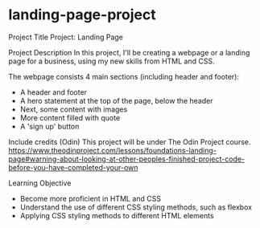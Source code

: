 # landing-page-project

Project Title
Project: Landing Page 

Project Description
In this project, I'll be creating a webpage or a landing page for a business, using my new skills from HTML and CSS. 

The webpage consists 4 main sections (including header and footer):
- A header and footer 
- A hero statement at the top of the page, below the header
- Next, some content with images
- More content filled with quote
- A 'sign up' button 

Include credits (Odin)
This project will be under The Odin Project course. https://www.theodinproject.com/lessons/foundations-landing-page#warning-about-looking-at-other-peoples-finished-project-code-before-you-have-completed-your-own 

Learning Objective
- Become more proficient in HTML and CSS 
- Understand the use of different CSS styling methods, such as flexbox
- Applying CSS styling methods to different HTML elements
